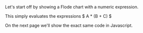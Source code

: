 Let's start off by showing a Flode chart with a numeric expression.

This simply evaluates the expressions $ A * (B + C) $

On the next page we'll show the exact same code in Javascript.